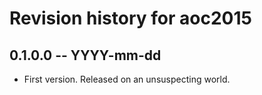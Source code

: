 # Revision history for aoc2015

## 0.1.0.0 -- YYYY-mm-dd

* First version. Released on an unsuspecting world.
